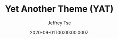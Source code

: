 ---
title: Yet Another Theme (YAT)
github: https://github.com/jeffreytse/jekyll-theme-yat
demo: https://jeffreytse.github.io/jekyll-theme-yat/
author: Jeffrey Tse
date: 2020-09-01T00:00:00.000Z
ssg:
  - Jekyll
cms:
  - Markdown
archetype:
  - Blog
  - Business
description: 🎨 Yet another theme for elegant writers with modern flat style.
draft: false
publish_date: '2019-12-12T04:16:29Z'
update_date: '2022-07-27T15:26:48Z'
github_star: 506
github_fork: 476
---